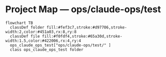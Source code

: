 # Project Map — ops/claude-ops/test

```mermaid
flowchart TB
  classDef folder fill:#fef3c7,stroke:#d97706,stroke-width:2,color:#451a03,rx:8,ry:8
  classDef file fill:#f0fdf4,stroke:#65a30d,stroke-width:1.5,color:#422006,rx:4,ry:4
  ops_claude_ops_test["ops/claude-ops/test/" ]
  class ops_claude_ops_test folder
```
